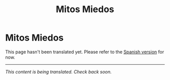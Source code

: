 ﻿---
title: Mitos Miedos
---

<!-- TODO: translation missing -->

# Mitos Miedos

This page hasn't been translated yet. Please refer to the [Spanish version](/es/mitos-miedos) for now.

---

*This content is being translated. Check back soon.*
